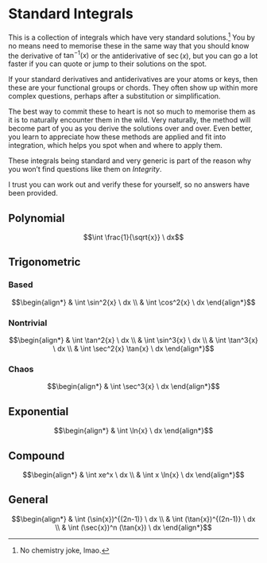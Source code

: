 # Standard Integrals
<!-- #SQUARK live!
| dest = scriptures/integrals/collections/standard-integrals
| | index = scriptures / integrals / collections
-->

This is a collection of integrals which have very standard solutions.[^sol] You by no means need to memorise these in the same way that you should know the derivative of $\tan^{-1}(x)$ or the antiderivative of $\sec(x)$, but you can go a lot faster if you can quote or jump to their solutions on the spot.

[^sol]: No chemistry joke, lmao.

If your standard derivatives and antiderivatives are your atoms or keys, then these are your functional groups or chords. They often show up within more complex questions, perhaps after a substitution or simplification.

The best way to commit these to heart is not so much to memorise them as it is to naturally encounter them in the wild. Very naturally, the method will become part of you as you derive the solutions over and over. Even better, you learn to appreciate how these methods are applied and fit into integration, which helps you spot when and where to apply them.

These integrals being standard and very generic is part of the reason why you won’t find questions like them on *Integrity*.

I trust you can work out and verify these for yourself, so no answers have been provided.


## Polynomial

```math
\int \frac{1}{\sqrt{x}} \ dx
```


## Trigonometric

### Based
```math
\begin{align*}
     & \int \sin^2{x} \ dx
  \\ & \int \cos^2{x} \ dx
\end{align*}
```

### Nontrivial
```math
\begin{align*}
     & \int \tan^2{x} \ dx
  \\ & \int \sin^3{x} \ dx
  \\ & \int \tan^3{x} \ dx
  \\ & \int \sec^2{x} \tan{x} \ dx
\end{align*}
```

### Chaos
```math
\begin{align*}
  & \int \sec^3{x} \ dx
\end{align*}
```


## Exponential

```math
\begin{align*}
  & \int \ln{x} \ dx
\end{align*}
```


## Compound

```math
\begin{align*}
     & \int xe^x \ dx
  \\ & \int x \ln{x} \ dx
\end{align*}
```


## General

```math
\begin{align*}
     & \int (\sin{x})^{(2n-1)} \ dx
  \\ & \int (\tan{x})^{(2n-1)} \ dx
  \\ & \int (\sec{x})^n (\tan{x}) \ dx
\end{align*}
```
